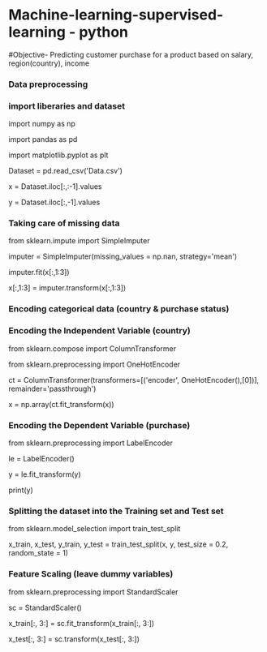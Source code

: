 # Machine-learning-supervised-learning - python
#Objective- Predicting customer purchase for a product based on salary, region(country), income
### Data preprocessing
### import liberaries and dataset
import numpy as np

import pandas as pd

import matplotlib.pyplot as plt

Dataset = pd.read_csv('Data.csv')

x = Dataset.iloc[:,:-1].values

y = Dataset.iloc[:,-1].values

### Taking care of missing data

from sklearn.impute import SimpleImputer

imputer = SimpleImputer(missing_values = np.nan, strategy='mean')

imputer.fit(x[:,1:3])

x[:,1:3] = imputer.transform(x[:,1:3])

### Encoding categorical data (country & purchase status)

### Encoding the Independent Variable (country)

from sklearn.compose import ColumnTransformer

from sklearn.preprocessing import OneHotEncoder

ct = ColumnTransformer(transformers=[('encoder', OneHotEncoder(),[0])], remainder='passthrough')

x = np.array(ct.fit_transform(x))

### Encoding the Dependent Variable (purchase)

from sklearn.preprocessing import LabelEncoder

le = LabelEncoder()

y = le.fit_transform(y)

print(y)

### Splitting the dataset into the Training set and Test set

from sklearn.model_selection import train_test_split

x_train, x_test, y_train, y_test = train_test_split(x, y, test_size = 0.2, random_state = 1)

### Feature Scaling (leave dummy variables)

from sklearn.preprocessing import StandardScaler

sc = StandardScaler()

x_train[:, 3:] = sc.fit_transform(x_train[:, 3:])

x_test[:, 3:] = sc.transform(x_test[:, 3:])

